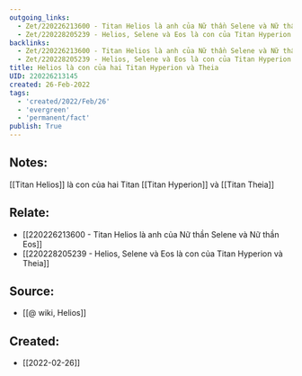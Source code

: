 ```yaml
---
outgoing_links:
  - Zet/220226213600 - Titan Helios là anh của Nữ thần Selene và Nữ thần Eos
  - Zet/220228205239 - Helios, Selene và Eos là con của Titan Hyperion và Theia
backlinks:
  - Zet/220226213600 - Titan Helios là anh của Nữ thần Selene và Nữ thần Eos
  - Zet/220228205239 - Helios, Selene và Eos là con của Titan Hyperion và Theia
title: Helios là con của hai Titan Hyperion và Theia
UID: 220226213145
created: 26-Feb-2022
tags:
  - 'created/2022/Feb/26'
  - 'evergreen'
  - 'permanent/fact'
publish: True
---
```

## Notes:
[[Titan Helios]] là con của hai Titan [[Titan Hyperion]] và [[Titan Theia]]
## Relate:
- [[220226213600 - Titan Helios là anh của Nữ thần Selene và Nữ thần Eos]]
- [[220228205239 - Helios, Selene và Eos là con của Titan Hyperion và Theia]]
## Source:
- [[@ wiki, Helios]]





## Created:
- [[2022-02-26]]
